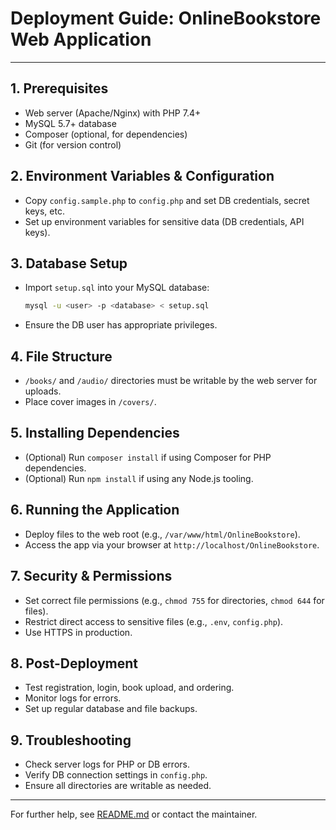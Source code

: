 # Deployment Guide: OnlineBookstore Web Application

---

## 1. Prerequisites
- Web server (Apache/Nginx) with PHP 7.4+
- MySQL 5.7+ database
- Composer (optional, for dependencies)
- Git (for version control)

## 2. Environment Variables & Configuration
- Copy `config.sample.php` to `config.php` and set DB credentials, secret keys, etc.
- Set up environment variables for sensitive data (DB credentials, API keys).

## 3. Database Setup
- Import `setup.sql` into your MySQL database:
  ```sh
  mysql -u <user> -p <database> < setup.sql
  ```
- Ensure the DB user has appropriate privileges.

## 4. File Structure
- `/books/` and `/audio/` directories must be writable by the web server for uploads.
- Place cover images in `/covers/`.

## 5. Installing Dependencies
- (Optional) Run `composer install` if using Composer for PHP dependencies.
- (Optional) Run `npm install` if using any Node.js tooling.

## 6. Running the Application
- Deploy files to the web root (e.g., `/var/www/html/OnlineBookstore`).
- Access the app via your browser at `http://localhost/OnlineBookstore`.

## 7. Security & Permissions
- Set correct file permissions (e.g., `chmod 755` for directories, `chmod 644` for files).
- Restrict direct access to sensitive files (e.g., `.env`, `config.php`).
- Use HTTPS in production.

## 8. Post-Deployment
- Test registration, login, book upload, and ordering.
- Monitor logs for errors.
- Set up regular database and file backups.

## 9. Troubleshooting
- Check server logs for PHP or DB errors.
- Verify DB connection settings in `config.php`.
- Ensure all directories are writable as needed.

---

For further help, see [README.md](README.md) or contact the maintainer.
